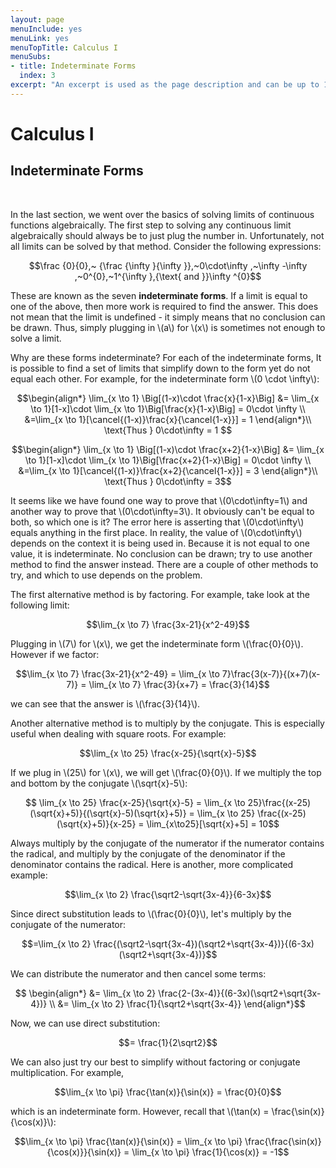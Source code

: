 ```yaml
---
layout: page
menuInclude: yes
menuLink: yes
menuTopTitle: Calculus I
menuSubs:
- title: Indeterminate Forms
  index: 3
excerpt: "An excerpt is used as the page description and can be up to 160 characters long..."
---
```



<h1>Calculus I</h1>

<h2>Indeterminate Forms</h2><br>


In the last section, we went over the basics of solving limits of continuous functions algebraically. The first step to solving any continuous limit algebraically should always be to just plug the number in. Unfortunately, not all limits can be solved by that method. Consider the following expressions:

$$\frac {0}{0},~ {\frac {\infty }{\infty }},~0\cdot\infty ,~\infty -\infty ,~0^{0},~1^{\infty },{\text{ and }}\infty ^{0}$$

These are known as the seven <b>indeterminate forms</b>. If a limit is equal to one of the above, then more work is required to find the answer. This does not mean that the limit is undefined - it simply means that no conclusion can be drawn. Thus, simply plugging in \\(a\\) for \\(x\\) is sometimes not enough to solve a limit.

Why are these forms indeterminate? For each of the indeterminate forms, It is possible to find a set of limits that simplify down to the form yet do not equal each other. For example, for the indeterminate form \\(0 \cdot \infty\\):

$$\begin{align*}
\lim_{x \to 1} \Big[(1-x)\cdot \frac{x}{1-x}\Big] &= \lim_{x \to 1}[1-x]\cdot \lim_{x \to 1}\Big[\frac{x}{1-x}\Big] = 0\cdot \infty \\
&=\lim_{x \to 1}[\cancel{(1-x)}\frac{x}{\cancel{1-x}}] = 1
\end{align*}\\
\text{Thus } 0\cdot\infty = 1
$$

$$\begin{align*}
\lim_{x \to 1} \Big[(1-x)\cdot \frac{x+2}{1-x}\Big] &= \lim_{x \to 1}[1-x]\cdot \lim_{x \to 1}\Big[\frac{x+2}{1-x}\Big] = 0\cdot \infty \\
&=\lim_{x \to 1}[\cancel{(1-x)}\frac{x+2}{\cancel{1-x}}] = 3
\end{align*}\\
\text{Thus } 0\cdot\infty = 3$$

It seems like we have found one way to prove that \\(0\cdot\infty=1\\) and another way to prove that \\(0\cdot\infty=3\\). It obviously can't be equal to both, so which one is it? The error here is asserting that \\(0\cdot\infty\\) equals anything in the first place. In reality, the value of \\(0\cdot\infty\\) depends on the context it is being used in. Because it is not equal to one value, it is indeterminate. No conclusion can be drawn; try to use another method to find the answer instead. There are a couple of other methods to try, and which to use depends on the problem.

The first alternative method is by factoring. For example, take look at the following limit:

$$\lim_{x \to 7} \frac{3x-21}{x^2-49}$$

Plugging in \\(7\\) for \\(x\\), we get the indeterminate form \\(\frac{0}{0}\\). However if we factor:

$$\lim_{x \to 7} \frac{3x-21}{x^2-49} = \lim_{x \to 7}\frac{3(x-7)}{(x+7)(x-7)} = \lim_{x \to 7} \frac{3}{x+7} = \frac{3}{14}$$

we can see that the answer is \\(\frac{3}{14}\\).

Another alternative method is to multiply by the conjugate. This is especially useful when dealing with square roots. For example:

$$\lim_{x \to 25} \frac{x-25}{\sqrt{x}-5}$$

If we plug in \\(25\\) for \\(x\\), we will get \\(\frac{0}{0}\\). If we multiply the top and bottom by the conjugate \\(\sqrt{x}-5\\):

$$
\lim_{x \to 25} \frac{x-25}{\sqrt{x}-5} =
\lim_{x \to 25}\frac{(x-25)(\sqrt{x}+5)}{(\sqrt{x}-5)(\sqrt{x}+5)} =
\lim_{x \to 25} \frac{(x-25)(\sqrt{x}+5)}{x-25} = \lim_{x\to25}[\sqrt{x}+5] = 10$$

Always multiply by the conjugate of the numerator if the numerator contains the radical, and multiply by the conjugate of the denominator if the denominator contains the radical. Here is another, more complicated example:

$$\lim_{x \to 2} \frac{\sqrt2-\sqrt{3x-4}}{6-3x}$$

Since direct substitution leads to \\(\frac{0}{0}\\), let's multiply by the conjugate of the numerator:

$$=\lim_{x \to 2} \frac{(\sqrt2-\sqrt{3x-4})(\sqrt2+\sqrt{3x-4})}{(6-3x)(\sqrt2+\sqrt{3x-4})}$$

We can distribute the numerator and then cancel some terms:

$$
\begin{align*}
&= \lim_{x \to 2} \frac{2-(3x-4)}{(6-3x)(\sqrt2+\sqrt{3x-4})} \\
&= \lim_{x \to 2} \frac{1}{\sqrt2+\sqrt{3x-4}}
\end{align*}$$

Now, we can use direct substitution:

$$= \frac{1}{2\sqrt2}$$

We can also just try our best to simplify without factoring or conjugate multiplication. For example,

$$\lim_{x \to \pi} \frac{\tan(x)}{\sin(x)} = \frac{0}{0}$$

which is an indeterminate form. However, recall that \\(\tan(x) = \frac{\sin(x)}{\cos(x)}\\):

$$\lim_{x \to \pi} \frac{\tan(x)}{\sin(x)} = \lim_{x \to \pi} \frac{\frac{\sin(x)}{\cos(x)}}{\sin(x)} = \lim_{x \to \pi} \frac{1}{\cos(x)} = -1$$
